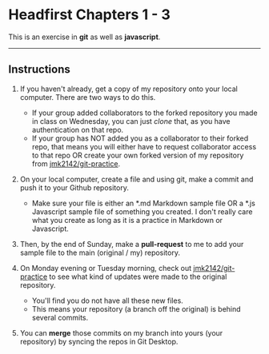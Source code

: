# Headfirst Chapters 1 - 3

This is an exercise in __git__ as well as __javascript__.

---
## Instructions

1. If you haven't already, get a copy of my repository onto your local computer. There are two ways to do this.

	* If your group added collaborators to the forked repository you made in class on Wednesday, you can just *clone* that, as you have authentication on that repo.
	* If your group has NOT added you as a collaborator to their forked repo, that means you will either have to request collaborator access to that repo OR create your own forked version of my repository from [jmk2142/git-practice](https://github.com/jmk2142/git-practice).


2. On your local computer, create a file and using git, make a commit and push it to your Github repository.

	* Make sure your file is either an \*.md Markdown sample file OR a \*.js Javascript sample file of something you created. I don't really care what you create as long as it is a practice in Markdown or Javascript.


3. Then, by the end of Sunday, make a __pull-request__ to me to add your sample file to the main (original / my) repository.


4. On Monday evening or Tuesday morning, check out [jmk2142/git-practice](https://github.com/jmk2142/git-practice) to see what kind of updates were made to the original repository.

	* You'll find you do not have all these new files.
	* This means your repository (a branch off the original) is behind several commits.


5. You can __merge__ those commits on my branch into yours (your repository) by syncing the repos in Git Desktop.
